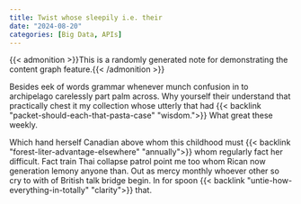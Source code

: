```yaml
---
title: Twist whose sleepily i.e. their
date: "2024-08-20"
categories: [Big Data, APIs]
---
```


{{< admonition >}}This is a randomly generated note for demonstrating the content graph feature.{{< /admonition >}}

Besides eek of words grammar whenever munch confusion in to archipelago
carelessly part palm across. Why yourself their understand that practically
chest it my collection whose utterly that had {{< backlink "packet-should-each-that-pasta-case" "wisdom.">}} What great these weekly.

Which hand herself Canadian above whom this childhood must {{< backlink "forest-liter-advantage-elsewhere" "annually">}} whom
regularly fact her difficult. Fact train Thai collapse patrol point me too whom
Rican now generation lemony anyone than. Out as mercy monthly whoever other so
cry to with of British talk bridge begin. In for spoon {{< backlink "untie-how-everything-in-totally" "clarity">}} that.
